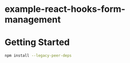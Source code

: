 # example-react-hooks-form-management

# Getting Started

```bash
npm install --legacy-peer-deps
```
